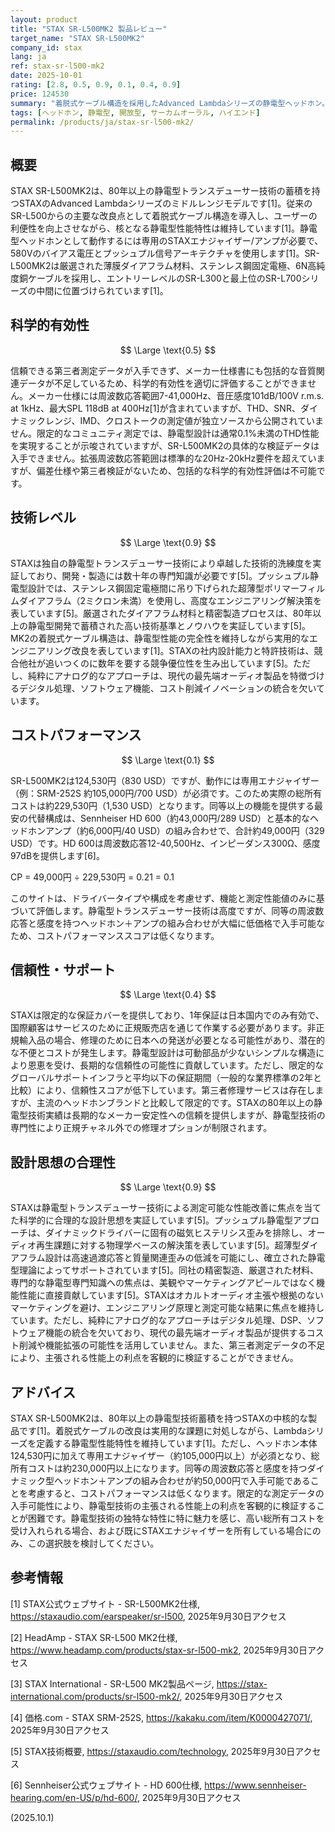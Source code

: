 ```yaml
---
layout: product
title: "STAX SR-L500MK2 製品レビュー"
target_name: "STAX SR-L500MK2"
company_id: stax
lang: ja
ref: stax-sr-l500-mk2
date: 2025-10-01
rating: [2.8, 0.5, 0.9, 0.1, 0.4, 0.9]
price: 124530
summary: "着脱式ケーブル構造を採用したAdvanced Lambdaシリーズの静電型ヘッドホン。高度な技術レベルを持つが、専用エナジャイザーの必要性により総所有コストが高く、測定データの不足により評価が制限される"
tags: [ヘッドホン, 静電型, 開放型, サーカムオーラル, ハイエンド]
permalink: /products/ja/stax-sr-l500-mk2/
---
```


## 概要

STAX SR-L500MK2は、80年以上の静電型トランスデューサー技術の蓄積を持つSTAXのAdvanced Lambdaシリーズのミドルレンジモデルです[1]。従来のSR-L500からの主要な改良点として着脱式ケーブル構造を導入し、ユーザーの利便性を向上させながら、核となる静電型性能特性は維持しています[1]。静電型ヘッドホンとして動作するには専用のSTAXエナジャイザー/アンプが必要で、580Vのバイアス電圧とプッシュプル信号アーキテクチャを使用します[1]。SR-L500MK2は厳選された薄膜ダイアフラム材料、ステンレス鋼固定電極、6N高純度銅ケーブルを採用し、エントリーレベルのSR-L300と最上位のSR-L700シリーズの中間に位置づけられています[1]。

## 科学的有効性

$$ \Large \text{0.5} $$

信頼できる第三者測定データが入手できず、メーカー仕様書にも包括的な音質関連データが不足しているため、科学的有効性を適切に評価することができません。メーカー仕様には周波数応答範囲7-41,000Hz、音圧感度101dB/100V r.m.s. at 1kHz、最大SPL 118dB at 400Hz[1]が含まれていますが、THD、SNR、ダイナミックレンジ、IMD、クロストークの測定値が独立ソースから公開されていません。限定的なコミュニティ測定では、静電型設計は通常0.1%未満のTHD性能を実現することが示唆されていますが、SR-L500MK2の具体的な検証データは入手できません。拡張周波数応答範囲は標準的な20Hz-20kHz要件を超えていますが、偏差仕様や第三者検証がないため、包括的な科学的有効性評価は不可能です。

## 技術レベル

$$ \Large \text{0.9} $$

STAXは独自の静電型トランスデューサー技術により卓越した技術的洗練度を実証しており、開発・製造には数十年の専門知識が必要です[5]。プッシュプル静電型設計では、ステンレス鋼固定電極間に吊り下げられた超薄型ポリマーフィルムダイアフラム（2ミクロン未満）を使用し、高度なエンジニアリング解決策を表しています[5]。厳選されたダイアフラム材料と精密製造プロセスは、80年以上の静電型開発で蓄積された高い技術基準とノウハウを実証しています[5]。MK2の着脱式ケーブル構造は、静電型性能の完全性を維持しながら実用的なエンジニアリング改良を表しています[1]。STAXの社内設計能力と特許技術は、競合他社が追いつくのに数年を要する競争優位性を生み出しています[5]。ただし、純粋にアナログ的なアプローチは、現代の最先端オーディオ製品を特徴づけるデジタル処理、ソフトウェア機能、コスト削減イノベーションの統合を欠いています。

## コストパフォーマンス

$$ \Large \text{0.1} $$

SR-L500MK2は124,530円（830 USD）ですが、動作には専用エナジャイザー（例：SRM-252S 約105,000円/700 USD）が必須です。このため実際の総所有コストは約229,530円（1,530 USD）となります。同等以上の機能を提供する最安の代替構成は、Sennheiser HD 600（約43,000円/289 USD）と基本的なヘッドホンアンプ（約6,000円/40 USD）の組み合わせで、合計約49,000円（329 USD）です。HD 600は周波数応答12-40,500Hz、インピーダンス300Ω、感度97dBを提供します[6]。

CP = 49,000円 ÷ 229,530円 = 0.21 = 0.1

このサイトは、ドライバータイプや構成を考慮せず、機能と測定性能値のみに基づいて評価します。静電型トランスデューサー技術は高度ですが、同等の周波数応答と感度を持つヘッドホン＋アンプの組み合わせが大幅に低価格で入手可能なため、コストパフォーマンススコアは低くなります。

## 信頼性・サポート

$$ \Large \text{0.4} $$

STAXは限定的な保証カバーを提供しており、1年保証は日本国内でのみ有効で、国際顧客はサービスのために正規販売店を通じて作業する必要があります。非正規輸入品の場合、修理のために日本への発送が必要となる可能性があり、潜在的な不便とコストが発生します。静電型設計は可動部品が少ないシンプルな構造により恩恵を受け、長期的な信頼性の可能性に貢献しています。ただし、限定的なグローバルサポートインフラと平均以下の保証期間（一般的な業界標準の2年と比較）により、信頼性スコアが低下しています。第三者修理サービスは存在しますが、主流のヘッドホンブランドと比較して限定的です。STAXの80年以上の静電型技術実績は長期的なメーカー安定性への信頼を提供しますが、静電型技術の専門性により正規チャネル外での修理オプションが制限されます。

## 設計思想の合理性

$$ \Large \text{0.9} $$

STAXは静電型トランスデューサー技術による測定可能な性能改善に焦点を当てた科学的に合理的な設計思想を実証しています[5]。プッシュプル静電型アプローチは、ダイナミックドライバーに固有の磁気ヒステリシス歪みを排除し、オーディオ再生課題に対する物理学ベースの解決策を表しています[5]。超薄型ダイアフラム設計は高速過渡応答と質量関連歪みの低減を可能にし、確立された静電型理論によってサポートされています[5]。同社の精密製造、厳選された材料、専門的な静電型専門知識への焦点は、美観やマーケティングアピールではなく機能性能に直接貢献しています[5]。STAXはオカルトオーディオ主張や根拠のないマーケティングを避け、エンジニアリング原理と測定可能な結果に焦点を維持しています。ただし、純粋にアナログ的なアプローチはデジタル処理、DSP、ソフトウェア機能の統合を欠いており、現代の最先端オーディオ製品が提供するコスト削減や機能拡張の可能性を活用していません。また、第三者測定データの不足により、主張される性能上の利点を客観的に検証することができません。

## アドバイス

STAX SR-L500MK2は、80年以上の静電型技術蓄積を持つSTAXの中核的な製品です[1]。着脱式ケーブルの改良は実用的な課題に対処しながら、Lambdaシリーズを定義する静電型性能特性を維持しています[1]。ただし、ヘッドホン本体124,530円に加えて専用エナジャイザー（約105,000円以上）が必須となり、総所有コストは約230,000円以上になります。同等の周波数応答と感度を持つダイナミック型ヘッドホン＋アンプの組み合わせが約50,000円で入手可能であることを考慮すると、コストパフォーマンスは低くなります。限定的な測定データの入手可能性により、静電型技術の主張される性能上の利点を客観的に検証することが困難です。静電型技術の独特な特性に特に魅力を感じ、高い総所有コストを受け入れられる場合、および既にSTAXエナジャイザーを所有している場合にのみ、この選択肢を検討してください。

## 参考情報

[1] STAX公式ウェブサイト - SR-L500MK2仕様, https://staxaudio.com/earspeaker/sr-l500, 2025年9月30日アクセス

[2] HeadAmp - STAX SR-L500 MK2仕様, https://www.headamp.com/products/stax-sr-l500-mk2, 2025年9月30日アクセス

[3] STAX International - SR-L500 MK2製品ページ, https://stax-international.com/products/sr-l500-mk2/, 2025年9月30日アクセス

[4] 価格.com - STAX SRM-252S, https://kakaku.com/item/K0000427071/, 2025年9月30日アクセス

[5] STAX技術概要, https://staxaudio.com/technology, 2025年9月30日アクセス

[6] Sennheiser公式ウェブサイト - HD 600仕様, https://www.sennheiser-hearing.com/en-US/p/hd-600/, 2025年9月30日アクセス

(2025.10.1)